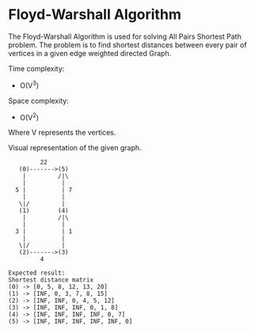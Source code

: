 # Floyd-Warshall Algorithm

<p>The Floyd-Warshall Algorithm is used for solving All Pairs Shortest Path problem. The problem is to find shortest distances between every pair of vertices in a given edge weighted directed Graph. </p>
<p>Time complexity:</p>
<ul>
    <li>O(V<sup>3</sup>)</li>
</ul>
<p>Space complexity:</p>
<ul>
    <li>O(V<sup>2</sup>)</li>
</ul>
<p>Where V represents the vertices.</p>
Visual representation of the given graph.

             22
       (0)------->(5)
        |         /|\
        |          |
      5 |          | 7
        |          | 
       \|/         |
       (1)        (4)         
        |         /|\
        |          |
      3 |          | 1
        |          | 
       \|/         |
       (2)------->(3)
             4       
             
    Expected result:
    Shortest distance matrix
    (0) -> [0, 5, 8, 12, 13, 20]
    (1) -> [INF, 0, 3, 7, 8, 15]
    (2) -> [INF, INF, 0, 4, 5, 12]
    (3) -> [INF, INF, INF, 0, 1, 8]
    (4) -> [INF, INF, INF, INF, 0, 7]
    (5) -> [INF, INF, INF, INF, INF, 0]